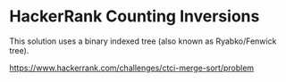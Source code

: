# HackerRank Counting Inversions

This solution uses a binary indexed tree (also known as Ryabko/Fenwick tree).

https://www.hackerrank.com/challenges/ctci-merge-sort/problem

